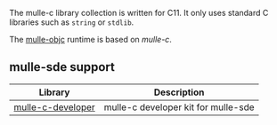 The mulle-c library collection is written for C11. It only uses
standard C libraries such as `string` or `stdlib`.

The [mulle-objc](//mulle-objc.github.io) runtime is based on *mulle-c*.

## mulle-sde support

Library                                                     | Description
------------------------------------------------------------|----------------------
[mulle-c-developer](//github.com/mulle-c/mulle-c-developer) | mulle-c developer kit for mulle-sde 

